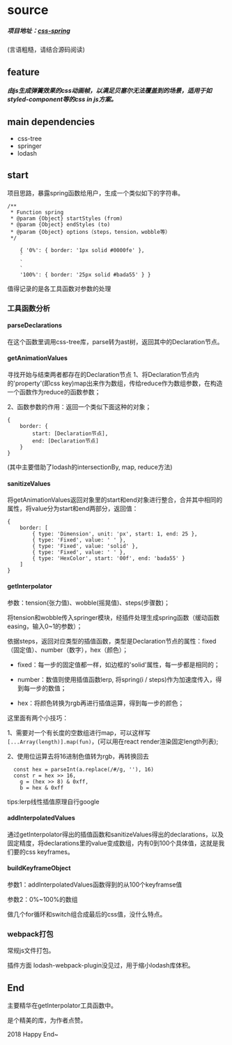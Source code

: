 # source

##### 项目地址：[css-spring](https://github.com/codepunkt/css-spring)

(言语粗糙，请结合源码阅读)

## feature

##### 由js生成**弹簧**效果的css动画帧，以满足贝塞尔无法覆盖到的场景，适用于如styled-component等的css in js方案。

## main dependencies
- css-tree
- springer
- lodash

## start

项目思路，暴露spring函数给用户，生成一个类似如下的字符串。
```
/**
 * Function spring
 * @param {Object} startStyles (from)
 * @param {Object} endStyles (to)
 * @param {Object} options（steps，tension，wobble等）
 */
```
```
    { '0%': { border: '1px solid #0000fe' },
    `
    `
    `
    '100%': { border: '25px solid #bada55' } }
```
值得记录的是各工具函数对参数的处理

### 工具函数分析

#### parseDeclarations
在这个函数里调用css-tree库，parse转为ast树，返回其中的Declaration节点。

#### getAnimationValues
寻找开始与结束两者都存在的Declaration节点
1、将Declaration节点内的'property'(即css key)map出来作为数组，传给reduce作为数组参数，在构造一个函数作为reduce的函数参数；

2、函数参数的作用：返回一个类似下面这种的对象；
```
{
    border: {
        start: [Declaration节点],
        end: [Declaration节点]
    }
}
```
(其中主要借助了lodash的intersectionBy, map, reduce方法)

#### sanitizeValues
将getAnimationValues返回对象里的start和end对象进行整合，合并其中相同的属性，将value分为start和end两部分，返回值：
```
{ 
    border: [
        { type: 'Dimension', unit: 'px', start: 1, end: 25 },
        { type: 'Fixed', value: ' ' },
        { type: 'Fixed', value: 'solid' },
        { type: 'Fixed', value: ' ' },
        { type: 'HexColor', start: '00f', end: 'bada55' }
    ]
}
```

#### getInterpolator

参数：tension(张力值)、wobble(摇晃值)、steps(步骤数)；

将tension和wobble传入springer模块，经插件处理生成spring函数（缓动函数easing，输入0~1的参数）；

依据steps，返回对应类型的插值函数，类型是Declaration节点的属性：fixed（固定值）、number（数字），hex（颜色）；

- fixed：每一步的固定值都一样，如边框的'solid'属性，每一步都是相同的；

- number：数值则使用插值函数lerp, 将spring(i / steps)作为加速度传入，得到每一步的数值；

- hex：将颜色转换为rgb再进行插值运算，得到每一步的颜色；

这里面有两个小技巧：

1、需要对一个有长度的空数组进行map，可以这样写`[...Array(length)].map(fun)`，(可以用在react render渲染固定length列表);

2、使用位运算去将16进制色值转为rgb，再转换回去
```
  const hex = parseInt(a.replace(/#/g, ''), 16)
  const r = hex >> 16,
    g = (hex >> 8) & 0xff,
    b = hex & 0xff
```
tips:lerp线性插值原理自行google

#### addInterpolatedValues

通过getInterpolator得出的插值函数和sanitizeValues得出的declarations，以及固定精度，将declarations里的value变成数组，内有0到100个具体值，这就是我们要的css keyframes。

#### buildKeyframeObject

参数1：addInterpolatedValues函数得到的从100个keyframse值 

参数2：0%~100%的数组

做几个for循环和switch组合成最后的css值，没什么特点。

### webpack打包

常规js文件打包。

插件方面 lodash-webpack-plugin没见过，用于缩小lodash库体积。

## End

主要精华在getInterpolator工具函数中。

是个精美的库，为作者点赞。

2018 Happy End~